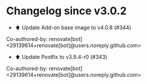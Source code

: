 # Changelog since v3.0.2
- ⬆️ Update Add-on base image to v4.0.8 (#344)

Co-authored-by: renovate[bot] <29139614+renovate[bot]@users.noreply.github.com> 
- ⬆️ Update Postfix to v3.9.4-r0 (#343)

Co-authored-by: renovate[bot] <29139614+renovate[bot]@users.noreply.github.com> 
